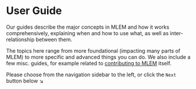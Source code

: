 # User Guide

Our guides describe the major concepts in MLEM and how it works comprehensively,
explaining when and how to use what, as well as inter-relationship between them.

The topics here range from more foundational (impacting many parts of MLEM) to
more specific and advanced things you can do. We also include a few misc.
guides, for example related to [contributing to MLEM](/doc/contributing) itself.

Please choose from the navigation sidebar to the left, or click the `Next`
button below ↘
